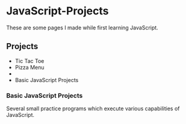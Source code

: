 # JavaScript-Projects
These are some pages I made while first learning JavaScript.

## Projects
* Tic Tac Toe
* Pizza Menu
* 
* Basic JavaScript Projects

### Basic JavaScript Projects
Several small practice programs which execute various capabilities of JavaScript. 

